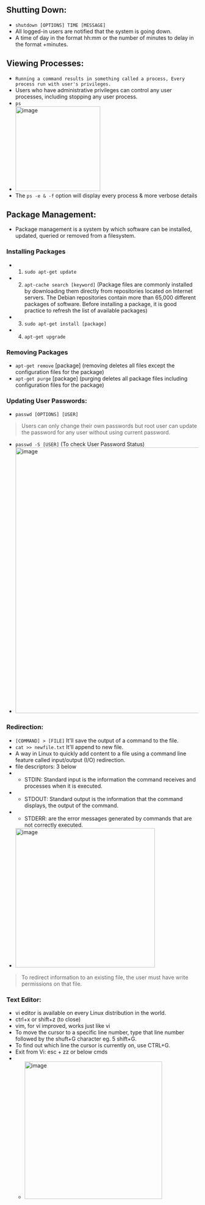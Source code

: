 ## Shutting Down:
- `shutdown [OPTIONS] TIME [MESSAGE]`
- All logged-in users are notified that the system is going down.
- A time of day in the format hh:mm or the number of minutes to delay in the format +minutes.

## Viewing Processes:
- `Running a command results in something called a process, Every process run with user's privileges.`
- Users who have administrative privileges can control any user processes, including stopping any user process.
- `ps`
- <img width="222" alt="image" src="https://user-images.githubusercontent.com/40174034/234070764-149beb71-82ce-4659-b69c-17a54926e737.png">
- The `ps -e & -f` option will display every process & more verbose details


## Package Management:
- Package management is a system by which software can be installed, updated, queried or removed from a filesystem.
### Installing Packages
- 1. `sudo apt-get update`
- 2. `apt-cache search [keyword]` (Package files are commonly installed by downloading them directly from repositories located on Internet servers. The Debian repositories contain more than 65,000 different packages of software. Before installing a package, it is good practice to refresh the list of available packages)
- 3. `sudo apt-get install [package]`
- 4. `apt-get upgrade`

### Removing Packages
- `apt-get remove` [package] (removing deletes all files except the configuration files for the package)
- `apt-get purge` [package] (purging deletes all package files including configuration files for the package)


### Updating User Passwords:
- `passwd [OPTIONS] [USER]`
> Users can only change their own passwords but root user can update the password for any user without using current password.
- `passwd -S [USER]` (To check User Password Status)
- <img width="696" alt="image" src="https://user-images.githubusercontent.com/40174034/234181400-e571c368-f54f-4862-91bd-0afeab7a78c4.png">


### Redirection:
- `[COMMAND] > [FILE]` It'll save the output of a command to the file. 
- `cat >> newfile.txt` It'll append to new file.
- A way in Linux to quickly add content to a file using a command line feature called input/output (I/O) redirection.
- file descriptors: 3 below
- - STDIN: Standard input is the information the command receives and processes when it is executed.
- - STDOUT: Standard output is the information that the command displays, the output of the command.
- - STDERR: are the error messages generated by commands that are not correctly executed.
- <img width="365" alt="image" src="https://user-images.githubusercontent.com/40174034/235178100-e8ccf339-f58a-4a73-bf71-942ecf140b89.png">
> To redirect information to an existing file, the user must have write permissions on that file. 

### Text Editor:
- vi editor is available on every Linux distribution in the world.
- ctrl+x or shift+z (to close)
- vim, for vi improved, works just like vi
- To move the cursor to a specific line number, type that line number followed by the shuft+G character eg. 5 shift+G.
- To find out which line the cursor is currently on, use CTRL+G.
- Exit from Vi: esc + zz or below cmds
- - <img width="360" alt="image" src="https://user-images.githubusercontent.com/40174034/235208461-b704be9c-fb55-48dd-9ce0-48382999d33d.png">





